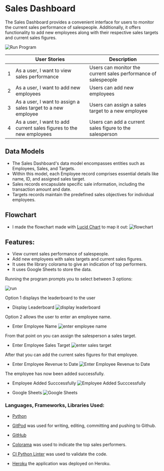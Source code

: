# Sales Dashboard 

The Sales Dashboard provides a convenient interface for users to monitor the current sales performance of salespeople. Additionally, it offers functionality to add new employees along with their respective sales targets and current sales figures.

![Run Program](https://github.com/micdr93/SalesDashp3/blob/main/assets/readme_files/run.png)


|  | User Stories                                   | Description                                          |
|----------|------------------------------------------------|------------------------------------------------------|
| 1        | As a user, I want to view sales performance   | Users can monitor the current sales performance of salespeople |
| 2        | As a user, I want to add new employees         | Users can add new employees|
| 3        | As a user, I want to assign a sales target to a new employee | Users can assign a sales target to a new employee |
| 4        | As a user, I want to add current sales figures to the new employees | Users can add a current sales figure to the salesperson |

## Data Models 
- The Sales Dashboard's data model encompasses entities such as Employees, Sales, and Targets. 
- Within this model, each Employee record comprises essential details like name, ID, and assigned sales target. 
- Sales records encapsulate specific sale information, including the transaction amount and date. 
- Targets records maintain the predefined sales objectives for individual employees.


## Flowchart

- I made the flowchart made with [Lucid Chart](https://lucidchart.com/) to map it out:
![flowchart](https://github.com/micdr93/SalesDashp3/blob/main/assets/readme_files/Flowchart%20(1).png)

## Features: 

- View current sales performance of salespeople.
- Add new employees with sales targets and current sales figures.
- It uses the library colorama to give an indication of top performers.
- It uses Google Sheets to store the data.

Running the program prompts you to select between 3 options:

![run](https://github.com/micdr93/SalesDashp3/blob/main/assets/readme_files/run.png)

Option 1 displays the leaderboard to the user

- Display Leaderboard
![display leaderboard](https://github.com/micdr93/SalesDashp3/blob/main/assets/readme_files/display_leaderboard.png)

Option 2 allows the user to enter an employee name.

- Enter Employee Name
![enter employee name](https://github.com/micdr93/SalesDashp3/blob/main/assets/readme_files/enter_employee_name.png)

From that point on you can assign the salesperson a sales target.

- Enter Employee Sales Target
![enter sales target](https://github.com/micdr93/SalesDashp3/blob/main/assets/readme_files/enter_sales_target.png)

After that you can add the current sales figures for that employee.

- Enter Employee Revenue to Date
![Enter Employee Revenue to Date](https://github.com/micdr93/SalesDashp3/blob/main/assets/readme_files/enter_rev_to_date.png)

The employee has now been added successfully.

- Employee Added Succcessfully
![Employee Added Succcessfully](https://github.com/micdr93/SalesDashp3/blob/main/assets/readme_files/employee_added_successfully.png)

- Google Sheets
![Google Sheets](https://github.com/micdr93/SalesDashp3/blob/main/assets/readme_files/google_sheets_setup.png)

### Languages, Frameworks, Libraries Used:

- [Python](https://www.python.org/)

- [GitPod](https://gitpod.io/) was used for writing, editing, committing and pushing to Github.

- [GitHub](https://github.com/)

- [Colorama](https://pypi.org/project/colorama/) was used to indicate the top sales performers. 

 - [CI Python Linter](https://pep8ci.herokuapp.com/#) was used to validate the code.

 - [Heroku](https://id.heroku.com) the application was deployed on Heroku.










